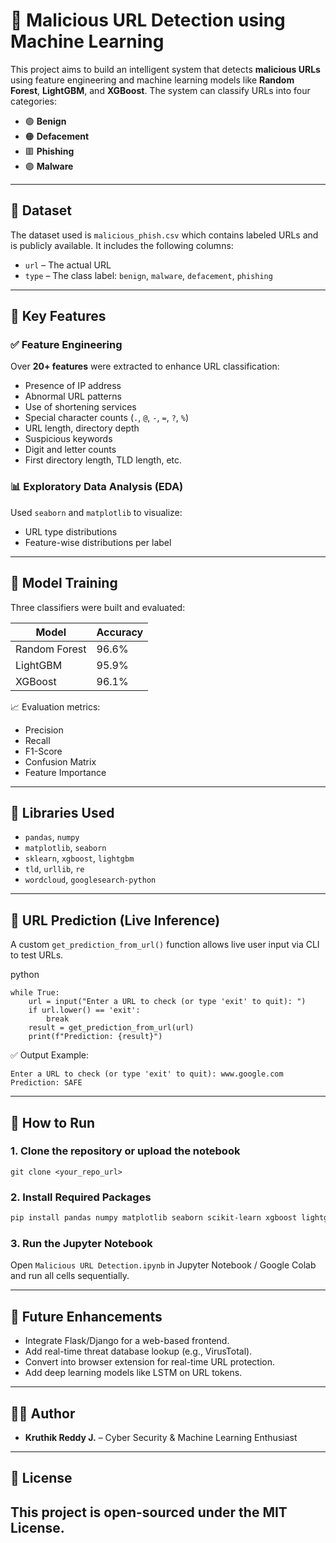 # 🔐 Malicious URL Detection using Machine Learning

This project aims to build an intelligent system that detects **malicious URLs** using feature engineering and machine learning models like **Random Forest**, **LightGBM**, and **XGBoost**. The system can classify URLs into four categories:

- 🟢 **Benign**
- 🟠 **Defacement**
- 🟥 **Phishing**
- 🟣 **Malware**

---

## 📂 Dataset

The dataset used is `malicious_phish.csv` which contains labeled URLs and is publicly available. It includes the following columns:

- `url` – The actual URL
- `type` – The class label: `benign`, `malware`, `defacement`, `phishing`

---

## 🧠 Key Features

### ✅ Feature Engineering
Over **20+ features** were extracted to enhance URL classification:
- Presence of IP address
- Abnormal URL patterns
- Use of shortening services
- Special character counts (`.`, `@`, `-`, `=`, `?`, `%`)
- URL length, directory depth
- Suspicious keywords
- Digit and letter counts
- First directory length, TLD length, etc.

### 📊 Exploratory Data Analysis (EDA)
Used `seaborn` and `matplotlib` to visualize:
- URL type distributions
- Feature-wise distributions per label

---

## 🧪 Model Training

Three classifiers were built and evaluated:

| Model              | Accuracy |
|-------------------|----------|
| Random Forest      | 96.6%    |
| LightGBM           | 95.9%    |
| XGBoost            | 96.1%    |

📈 Evaluation metrics:
- Precision
- Recall
- F1-Score
- Confusion Matrix
- Feature Importance

---

## 🧰 Libraries Used

- `pandas`, `numpy`
- `matplotlib`, `seaborn`
- `sklearn`, `xgboost`, `lightgbm`
- `tld`, `urllib`, `re`
- `wordcloud`, `googlesearch-python`

---

## 🔮 URL Prediction (Live Inference)

A custom `get_prediction_from_url()` function allows live user input via CLI to test URLs.

python
```
while True:
    url = input("Enter a URL to check (or type 'exit' to quit): ")
    if url.lower() == 'exit':
        break
    result = get_prediction_from_url(url)
    print(f"Prediction: {result}")
```

✅ Output Example:

```
Enter a URL to check (or type 'exit' to quit): www.google.com
Prediction: SAFE
```

---

## 🚀 How to Run

### 1. Clone the repository or upload the notebook

```
git clone <your_repo_url>
```

### 2. Install Required Packages

```bash
pip install pandas numpy matplotlib seaborn scikit-learn xgboost lightgbm wordcloud googlesearch-python tld
```

### 3. Run the Jupyter Notebook

Open `Malicious URL Detection.ipynb` in Jupyter Notebook / Google Colab and run all cells sequentially.

---

## 📌 Future Enhancements

* Integrate Flask/Django for a web-based frontend.
* Add real-time threat database lookup (e.g., VirusTotal).
* Convert into browser extension for real-time URL protection.
* Add deep learning models like LSTM on URL tokens.

---

## 👨‍💻 Author

* **Kruthik Reddy J.** – Cyber Security & Machine Learning Enthusiast

---

## 📜 License

This project is open-sourced under the MIT License.
---
